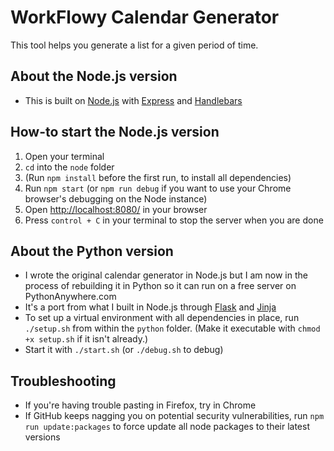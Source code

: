 # WorkFlowy Calendar Generator
This tool helps you generate a list for a given period of time.

## About the Node.js version
* This is built on [Node.js](https://nodejs.org/en/) with [Express](https://expressjs.com/) and [Handlebars](https://handlebarsjs.com/)

## How-to start the Node.js version
1. Open your terminal
1. `cd` into the `node` folder
1. (Run `npm install` before the first run, to install all dependencies)
1. Run `npm start` (or `npm run debug` if you want to use your Chrome browser's debugging on the Node instance)
1. Open [http://localhost:8080/](http://localhost:8080/) in your browser
1. Press `control + C` in your terminal to stop the server when you are done

## About the Python version
* I wrote the original calendar generator in Node.js but I am now in the process of rebuilding it in Python so it can run on a free server on PythonAnywhere.com
* It's a port from what I built in Node.js through [Flask](http://flask.pocoo.org/) and [Jinja](https://palletsprojects.com/p/jinja/)
* To set up a virtual environment with all dependencies in place, run `./setup.sh` from within the `python` folder. (Make it executable with `chmod +x setup.sh` if it isn't already.)
* Start it with `./start.sh` (or `./debug.sh` to debug)

## Troubleshooting
* If you're having trouble pasting in Firefox, try in Chrome
* If GitHub keeps nagging you on potential security vulnerabilities, run `npm run update:packages` to force update all node packages to their latest versions

